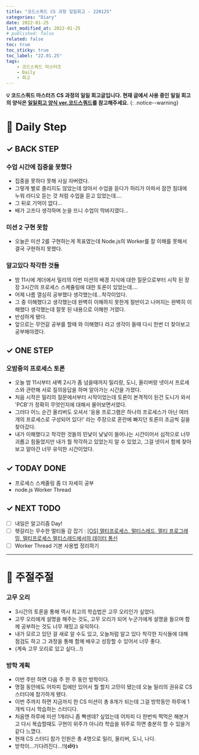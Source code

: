 ```yaml
---
title: "코드스쿼드 CS 과정 일일회고 - 220125"
categories: "Diary"
date: 2022-01-25
last_modified_at: 2022-01-25
# published: false
related: false
toc: true
toc_sticky: true
toc_label: "22.01.25"
tags:
    - 코드스쿼드 마스터즈
    - Daily
    - 회고
---
```

__💡 코드스쿼드 마스터즈 CS 과정의 일일 회고글입니다. 현재 글에서 사용 중인 일일 회고의 양식은 [<U>일일회고 양식 ver.코드스쿼드</U>](https://hemudi.github.io/diary/daily-retrospective-form/)를 참고해주세요.__
{: .notice--warning}

# __💭 Daily Step__
## __✓ BACK STEP__
### __수업 시간에 집중을 못했다__
- 집중을 못하다 못해 사실 자버렸다.
- 그렇게 별로 졸리지도 않았는데 앉아서 수업을 듣다가 허리가 아파서 잠깐 침대에 누워 라디오 듣는 것 처럼 수업을 듣고 있었는데....
- 그 뒤로 기억이 없다...
- 배가 고프다 생각하며 눈을 뜨니 수업이 막바지였다...

### __미션 2 구현 못함__
- 오늘은 미션 2를 구현하는게 목표였는데 Node.js의 Worker를 잘 이해를 못해서 결국 구현하지 못했다.

### __알고있다 착각한 것들__
- 밤 11시에 게더에서 밀리의 이번 미션의 배경 지식에 대한 질문으로부터 시작 된 장장 3시간의 프로세스 스케쥴링에 대한 토론이 있었는데....
- 어제 나름 열심히 공부했다 생각했는데...착각이었다.
- 그 중 이해했다고 생각했는데 완벽히 이해하지 못한게 절반이고 나머지는 완벽히 이해했다 생각했는데 잘못 된 내용으로 이해한 거였다.
- 반성하게 됐다.
- 앞으로는 무언갈 공부를 할때 와 이해했다 라고 생각이 들때 다시 한번 더 찾아보고 공부해야겠다.

## __✓ ONE STEP__
### __오밤중의 프로세스 토론__
- 오늘 밤 11시부터 새벽 2시가 좀 넘을때까지 밀리랑, 도니, 올리버랑 넷이서 프로세스와 관련해 서로 질의응답을 하며 알아가는 시간을 가졌다.
- 처음 시작은 밀리의 질문에서부터 시작이었는데 토론이 본격적이 된건 도니가 와서 'PCB'가 정확히 무엇인지에 대해서 물어보면서였다.
- 그러다 어느 순간 올리버도 오셔서 '응용 프로그램은 하나의 프로세스가 아닌 여러 개의 프로세스로 구성되어 있다!' 라는 주장으로 혼란에 빠지던 토론이 조금씩 길을 찾아갔다.
- 내가 이해했다고 착각한 것들의 민낯이 낯낯이 들어나는 시간이어서 심적으로 너무 괴롭고 힘들었지만 내가 뭘 착각하고 있었는지 알 수 있었고, 그걸 넷이서 함께 찾아보고 알아간 너무 유익한 시간이었다.

## __✓ TODAY DONE__
- 프로세스 스케줄링 좀 더 자세히 공부
- node.js Worker Thread

## __✓ NEXT TODO__
- [ ] 내일은 알고리즘 Day!
- [ ] 헷갈리는 무수한 멀티들 감 잡기 : [[OS] 멀티프로세스, 멀티스레드, 멀티 프로그래밍, 멀티프로세스 멀티스레드에서의 데이터 통신](https://velog.io/@nnnyeong/OS-%EB%A9%80%ED%8B%B0%ED%94%84%EB%A1%9C%EC%84%B8%EC%8A%A4-%EB%A9%80%ED%8B%B0%EC%8A%A4%EB%A0%88%EB%93%9C-%EB%A9%80%ED%8B%B0-%ED%94%84%EB%A1%9C%EA%B7%B8%EB%9E%98%EB%B0%8D-%EB%A9%80%ED%8B%B0%ED%94%84%EB%A1%9C%EC%84%B8%EC%8A%A4-%EB%A9%80%ED%8B%B0%EC%8A%A4%EB%A0%88%EB%93%9C%EC%97%90%EC%84%9C%EC%9D%98-%EB%8D%B0%EC%9D%B4%ED%84%B0-%ED%86%B5%EC%8B%A0)
- [ ] Worker Thread 기본 사용법 정리하기

---
# __💬 주절주절__
### __고무 오리__
- 3시간의 토론을 통해 역시 최고의 학습법은 고무 오리인가 싶었다.
- 고무 오리에게 설명을 해주는 것도, 고무 오리가 되어 누군가에게 설명을 들으며 함께 공부하는 것도 너무 재밌고 유익하다.
- 내가 모르고 있던 걸 새로 알 수도 있고, 오늘처럼 알고 있다 착각한 지식들에 대해 점검도 하고 그 과정을 통해 함께 배우고 성장할 수 있어서 너무 좋다.
- (계속 고무 오리로 있고 싶다...!)

### __방학 계획__
- 이번 주만 하면 다음 주 한 주 동안 방학이다.
- 명절 동안에도 어차피 집에만 있어서 뭘 할지 고민이 됐는데 오늘 밀리의 권유로 CS 스터디에 참가하게 됐다.
- 이번 주까지 하면 지금까지 한 CS 미션이 총 8개가 되는데 그걸 방학동안 하루에 1개씩 다시 학습하는 스터디다.
- 처음엔 하루에 미션 1개라니 좀 빡센데? 싶었는데 어차피 다 한번씩 찍먹은 해본거고 다시 복습할때도 구현이 위주가 아니라 학습을 위주로 하면 충분히 할 수 있을거 같다 느꼈다.
- 현재 CS 스터디 참가 인원은 총 4명으로 밀리, 올리버, 도니, 나다.
- 방학이...기다려진다...!!__(งᐖ)ว__